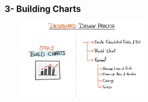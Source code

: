 # 3- Building Charts

<p align="center">
  <img src="../images/step3.png" alt="Description of image" width="80%">
</p>
